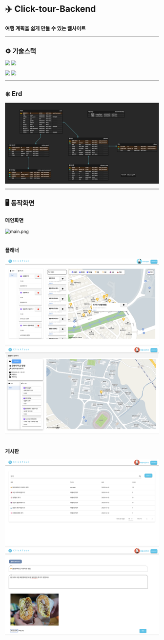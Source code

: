 # ✈️ Click-tour-Backend

### 여행 계획을 쉽게 만들 수 있는 웹사이트

---

## ⚙️ 기술스택
<img src="https://img.shields.io/badge/Java-1572B6?style=for-the-badge&logo=java&logoColor=white">  
<img src="https://img.shields.io/badge/SpringBoot-6DB33F?style=for-the-badge&logo=SpringBoot&logoColor=white">
<p>
<img src="https://img.shields.io/badge/springsecurity-6DB33F?style=for-the-badge&logo=springsecurity&logoColor=white">
<img src="https://img.shields.io/badge/jwt-000000?style=for-the-badge&logo=jsonwebtokens&logoColor=white">
</p>

---
## ⎈ Erd
![erd.png](img%2Ferd.png)

---

## 🖥️ 동작화면

### 메인화면
![main.png](img%2Fmain.png)
<br>
<br>

### 플래너
![writePlanner.png](img%2FwritePlanner.png)
<br>
![readPlanner.png](img%2FreadPlanner.png)
<br>
<br>

### 게시판
![readBoard.png](img%2FreadBoard.png)
<br> 
![writeBoard.png](img%2FwriteBoard.png)
